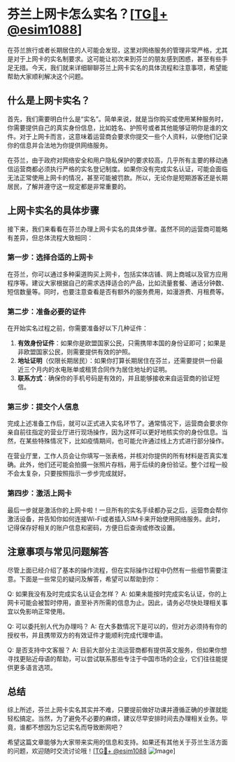 # 芬兰上网卡怎么实名？[[TG💪+ @esim1088](https://t.me/s/esim1088)]

在芬兰旅行或者长期居住的人可能会发现，这里对网络服务的管理非常严格，尤其是对于上网卡的实名制要求。这可能让初次来到芬兰的朋友感到困惑，甚至有些手足无措。今天，我们就来详细聊聊芬兰上网卡实名的具体流程和注意事项，希望能帮助大家顺利解决这个问题。

## 什么是上网卡实名？

首先，我们需要明白什么是“实名”。简单来说，就是当你购买或使用某种服务时，你需要提供自己的真实身份信息，比如姓名、护照号或者其他能够证明你是谁的文件。对于上网卡而言，这意味着运营商会要求你提交一些个人资料，以便他们记录你的信息并合法地为你提供网络服务。

在芬兰，由于政府对网络安全和用户隐私保护的要求较高，几乎所有主要的移动通信运营商都必须执行严格的实名登记制度。如果你没有完成实名认证，可能会面临无法正常使用上网卡的情况，甚至可能被罚款。所以，无论你是短期游客还是长期居民，了解并遵守这一规定都是非常重要的。

## 上网卡实名的具体步骤

接下来，我们来看看在芬兰办理上网卡实名的具体步骤。虽然不同的运营商可能略有差异，但总体流程大致相同：

### 第一步：选择合适的上网卡

在芬兰，你可以通过多种渠道购买上网卡，包括实体店铺、网上商城以及官方应用程序等。建议大家根据自己的需求选择适合的产品，比如流量套餐、通话分钟数、短信数量等。同时，也要注意查看是否有额外的服务费用，如漫游费、月租费等。

### 第二步：准备必要的证件

在开始实名过程之前，你需要准备好以下几种证件：

1. **有效身份证件**：如果你是欧盟国家公民，只需携带本国的身份证即可；如果是非欧盟国家公民，则需要提供有效的护照。
2. **地址证明**（仅限长期居民）：如果你打算长期居住在芬兰，还需要提供一份最近三个月内的水电账单或租赁合同作为居住地址的证明。
3. **联系方式**：确保你的手机号码是有效的，并且能够接收来自运营商的验证短信。

### 第三步：提交个人信息

完成上述准备工作后，就可以正式进入实名环节了。通常情况下，运营商会要求你亲自前往指定的营业厅进行现场操作，因为这样可以更好地核实你的身份信息。当然，在某些特殊情况下，比如疫情期间，也可能允许通过线上方式进行部分操作。

在营业厅里，工作人员会让你填写一张表格，并核对你提供的所有材料是否真实准确。此外，他们还可能会拍摄一张照片存档，用于后续的身份验证。整个过程一般不会太复杂，只要按照指示一步步完成就好。

### 第四步：激活上网卡

最后一步就是激活你的上网卡啦！一旦所有的实名手续都办妥之后，运营商会帮你激活设备，并告知你如何连接Wi-Fi或者插入SIM卡来开始使用网络服务。此时，记得保存好相关的账户信息和密码，方便日后查询或修改设置。

## 注意事项与常见问题解答

尽管上面已经介绍了基本的操作流程，但在实际操作过程中仍然有一些细节需要注意。下面是一些常见的疑问及解答，希望可以帮助到你：

Q: 如果我没有及时完成实名认证会怎样？
A: 如果未能按时完成实名认证，你的上网卡可能会被暂时停用，直至补齐所需的信息为止。因此，请务必尽快处理相关事宜以免影响正常使用。

Q: 可以委托别人代为办理吗？
A: 在大多数情况下是可以的，但对方必须持有你的授权书，并且携带双方的有效证件才能顺利完成代理申请。

Q: 是否支持中文客服？
A: 目前大部分主流运营商都有提供英文服务，但如果你想寻找更贴近母语的帮助，可以尝试联系那些专注于中国市场的企业，它们往往能提供更多语言选项。

## 总结

综上所述，芬兰上网卡实名其实并不难，只要提前做好功课并遵循正确的步骤就能轻松搞定。当然，为了避免不必要的麻烦，建议尽早安排时间去办理相关业务。毕竟，谁都不想因为忘记实名而导致断网吧？

希望这篇文章能够为大家带来实用的信息和支持。如果还有其他关于芬兰生活方面的问题，欢迎随时交流讨论哦！[[TG💪+ @esim1088](https://t.me/s/esim1088) ![Image](https://i.postimg.cc/4NQfJmqS/Snipaste-2025-05-13-00-14-12.png)]